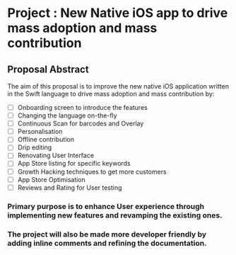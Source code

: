 # Project : New Native iOS app to drive mass adoption and mass contribution
		 	 	 				
## Proposal Abstract
The aim of this proposal is to improve the new native iOS application written in the Swift language to drive mass adoption and mass contribution by:
- [ ] Onboarding screen to introduce the features
- [ ] Changing the language on-the-fly
- [ ] Continuous Scan for barcodes and Overlay
- [ ] Personalisation
- [ ] Offline contribution
- [ ] Drip editing
- [ ] Renovating User Interface
- [ ] App Store listing for specific keywords
- [ ] Growth Hacking techniques to get more customers
- [ ] App Store Optimisation
- [ ] Reviews and Rating for User testing

### Primary purpose is to enhance User experience through implementing new features and revamping the existing ones. 
### The project will also be made more developer friendly by adding inline comments and refining the documentation. 
